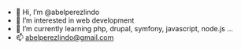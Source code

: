 - 👋 Hi, I’m @abelperezlindo
- 👀 I’m interested in web development
- 🌱 I’m currently learning php, drupal, symfony, javascript, node.js ...
- 📫 abelperezlindo@gmail.com

<!---
abelperezlindo/abelperezlindo is a ✨ special ✨ repository because its `README.md` (this file) appears on your GitHub profile.
You can click the Preview link to take a look at your changes.
--->
